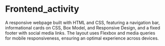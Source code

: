# Frontend_activity
A responsive webpage built with HTML and CSS, featuring a navigation bar, informational cards on CSS, Box Model, and Responsive Design, and a fixed footer with social media links. The layout uses Flexbox and media queries for mobile responsiveness, ensuring an optimal experience across devices.
